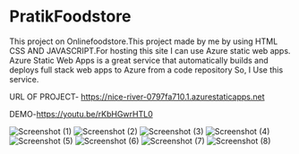 # PratikFoodstore
This project on  Onlinefoodstore.This project made by me by using HTML CSS AND JAVASCRIPT.For 
hosting this site I can use  Azure static web apps. Azure Static Web Apps is a  great service that automatically builds and deploys full stack web apps to Azure from a code repository So,
I Use this service.

URL OF PROJECT- https://nice-river-0797fa710.1.azurestaticapps.net

DEMO-https://youtu.be/rKbHGwrHTL0

![Screenshot (1)](https://user-images.githubusercontent.com/98726972/168413517-ef1ad47f-780d-428b-98bd-e8a82daead45.png)
![Screenshot (2)](https://user-images.githubusercontent.com/98726972/168413525-d23a5748-da2b-4143-9bc9-42ec08bdab2f.png)
![Screenshot (3)](https://user-images.githubusercontent.com/98726972/168413529-859e40c4-7032-4f1a-b1cf-84485bf4be2d.png)
![Screenshot (4)](https://user-images.githubusercontent.com/98726972/168413530-cbf2189c-7bf7-4559-a55b-e87f998f37a9.png)
![Screenshot (5)](https://user-images.githubusercontent.com/98726972/168413531-b737e9ed-9a7a-4973-9cba-cc0b6e8d3c92.png)
![Screenshot (6)](https://user-images.githubusercontent.com/98726972/168413533-4d276853-22ad-41d1-bb1a-97600b83365f.png)
![Screenshot (7)](https://user-images.githubusercontent.com/98726972/168413535-d1e76006-a397-40fc-8f92-c8ae50015eb2.png)
![Screenshot (8)](https://user-images.githubusercontent.com/98726972/168413536-1307bfd7-d5a7-45c0-b4ca-03d2384e96f5.png)
